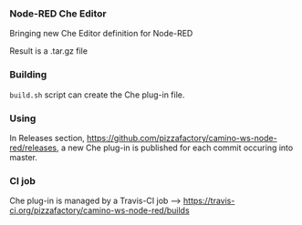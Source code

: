 ### Node-RED Che Editor

Bringing new Che Editor definition for Node-RED

Result is a .tar.gz file

### Building

`build.sh` script can create the Che plug-in file.

### Using

In Releases section, https://github.com/pizzafactory/camino-ws-node-red/releases, a new Che plug-in is published for each commit occuring into master.

### CI job
Che plug-in is managed by a Travis-CI job
--> https://travis-ci.org/pizzafactory/camino-ws-node-red/builds
